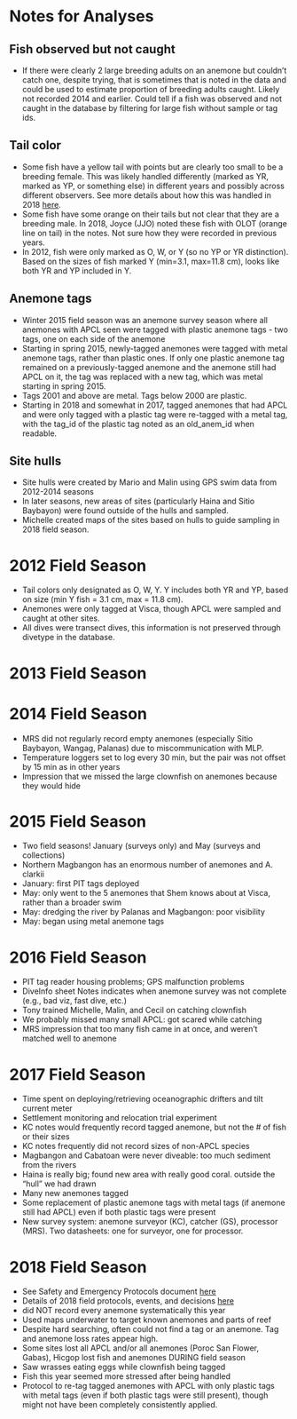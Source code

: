 # Notes for Analyses

## Fish observed but not caught
* If there were clearly 2 large breeding adults on an anemone but couldn’t catch one, despite trying, that is sometimes that is noted in the data and could be used to estimate proportion of breeding adults caught. Likely not recorded 2014 and earlier. Could tell if a fish was observed and not caught in the database by filtering for large fish without sample or tag ids.
## Tail color
* Some fish have a yellow tail with points but are clearly too small to be a breeding female. This was likely handled differently (marked as YR, marked as YP, or something else) in different years and possibly across different observers. See more details about how this was handled in 2018 [here](https://docs.google.com/document/d/1RWzReRgfI9JXVbHDzfd09vE_4pidfr-m5ykRP_T-Q7M).
* Some fish have some orange on their tails but not clear that they are a breeding male. In 2018, Joyce (JJO) noted these fish with OLOT (orange line on tail) in the notes. Not sure how they were recorded in previous years.
* In 2012, fish were only marked as O, W, or Y (so no YP or YR distinction). Based on the sizes of fish marked Y (min=3.1, max=11.8 cm), looks like both YR and YP included in Y.

## Anemone tags
* Winter 2015 field season was an anemone survey season where all anemones with APCL seen were tagged with plastic anemone tags - two tags, one on each side of the anemone
* Starting in spring 2015, newly-tagged anemones were tagged with metal anemone tags, rather than plastic ones. If only one plastic anemone tag remained on a previously-tagged anemone and the anemone still had APCL on it, the tag was replaced with a new tag, which was metal starting in spring 2015.
* Tags 2001 and above are metal. Tags below 2000 are plastic.
* Starting in 2018 and somewhat in 2017, tagged anemones that had APCL and were only tagged with a plastic tag were re-tagged with a metal tag, with the tag_id of the plastic tag noted as an old_anem_id when readable.

## Site hulls
* Site hulls were created by Mario and Malin using GPS swim data from 2012-2014 seasons
* In later seasons, new areas of sites (particularly Haina and Sitio Baybayon) were found outside of the hulls and sampled.
* Michelle created maps of the sites based on hulls to guide sampling in 2018 field season.

# 2012 Field Season
* Tail colors only designated as O, W, Y. Y includes both YR and YP, based on size (min Y fish = 3.1 cm, max = 11.8 cm).
* Anemones were only tagged at Visca, though APCL were sampled and caught at other sites.
* All dives were transect dives, this information is not preserved through divetype in the database.

# 2013 Field Season

# 2014 Field Season
* MRS did not regularly record empty anemones (especially Sitio Baybayon, Wangag, Palanas) due to miscommunication with MLP.
* Temperature loggers set to log every 30 min, but the pair was not offset by 15 min as in other years
* Impression that we missed the large clownfish on anemones because they would hide

# 2015 Field Season
* Two field seasons! January (surveys only) and May (surveys and collections)
* Northern Magbangon has an enormous number of anemones and A. clarkii
* January: first PIT tags deployed
* May: only went to the 5 anemones that Shem knows about at Visca, rather than a broader swim
* May: dredging the river by Palanas and Magbangon: poor visibility
* May: began using metal anemone tags

# 2016 Field Season
* PIT tag reader housing problems; GPS malfunction problems
* DiveInfo sheet Notes indicates when anemone survey was not complete (e.g., bad viz, fast dive, etc.)
* Tony trained Michelle, Malin, and Cecil on catching clownfish
* We probably missed many small APCL: got scared while catching
* MRS impression that too many fish came in at once, and weren’t matched well to anemone

# 2017 Field Season
* Time spent on deploying/retrieving oceanographic drifters and tilt current meter
* Settlement monitoring and relocation trial experiment
* KC notes would frequently record tagged anemone, but not the # of fish or their sizes
* KC notes frequently did not record sizes of non-APCL species
* Magbangon and Cabatoan were never diveable: too much sediment from the rivers
* Haina is really big; found new area with really good coral. outside the “hull” we had drawn
* Many new anemones tagged 
* Some replacement of plastic anemone tags with metal tags (if anemone still had APCL) even if both plastic tags were present
* New survey system: anemone surveyor (KC), catcher (GS), processor (MRS). Two datasheets: one for surveyor, one for processor.

# 2018 Field Season
* See Safety and Emergency Protocols document [here](https://docs.google.com/document/d/1vFxBrV9YBi0idd4ExpuBzn4b2sYEQj6c2PCNpdQUjik/edit?usp=sharing)
* Details of 2018 field protocols, events, and decisions [here](https://docs.google.com/document/d/1RWzReRgfI9JXVbHDzfd09vE_4pidfr-m5ykRP_T-Q7M)
* did NOT record every anemone systematically this year
* Used maps underwater to target known anemones and parts of reef
* Despite hard searching, often could not find a tag or an anemone. Tag and anemone loss rates appear high.
* Some sites lost all APCL and/or all anemones (Poroc San Flower, Gabas), Hicgop lost fish and anemones DURING field season
* Saw wrasses eating eggs while clownfish being tagged
* Fish this year seemed more stressed after being handled
* Protocol to re-tag tagged anemones with APCL with only plastic tags with metal tags (even if both plastic tags were still present), though might not have been completely consistently applied.


